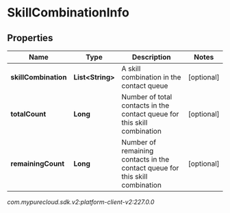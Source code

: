 # SkillCombinationInfo


## Properties

| Name | Type | Description | Notes |
| ------------ | ------------- | ------------- | ------------- |
| **skillCombination** | **List&lt;String&gt;** | A skill combination in the contact queue |  [optional] |
| **totalCount** | **Long** | Number of total contacts in the contact queue for this skill combination |  [optional] |
| **remainingCount** | **Long** | Number of remaining contacts in the contact queue for this skill combination |  [optional] |




_com.mypurecloud.sdk.v2:platform-client-v2:227.0.0_

